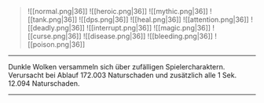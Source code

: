 > ![[normal.png|36]] ![[heroic.png|36]] ![[mythic.png|36]]
> ![[tank.png|36]] ![[dps.png|36]] ![[heal.png|36]]
> ![[attention.png|36]] ![[deadly.png|36]] ![[interrupt.png|36]]
> ![[magic.png|36]] ![[curse.png|36]] ![[disease.png|36]] ![[bleeding.png|36]] ![[poison.png|36]] 

***
Dunkle Wolken versammeln sich über zufälligen Spielercharaktern. Verursacht bei Ablauf 172.003 Naturschaden und zusätzlich alle 1 Sek. 12.094 Naturschaden.


***